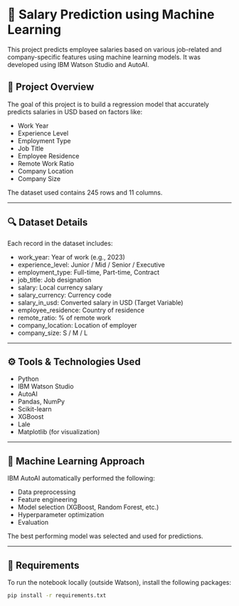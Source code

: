 # 💼 Salary Prediction using Machine Learning

This project predicts employee salaries based on various job-related and company-specific features using machine learning models. It was developed using IBM Watson Studio and AutoAI.

## 📌 Project Overview

The goal of this project is to build a regression model that accurately predicts salaries in USD based on factors like:

- Work Year  
- Experience Level  
- Employment Type  
- Job Title  
- Employee Residence  
- Remote Work Ratio  
- Company Location  
- Company Size

The dataset used contains 245 rows and 11 columns.

---

## 🔍 Dataset Details

Each record in the dataset includes:

- work_year: Year of work (e.g., 2023)  
- experience_level: Junior / Mid / Senior / Executive  
- employment_type: Full-time, Part-time, Contract  
- job_title: Job designation  
- salary: Local currency salary  
- salary_currency: Currency code  
- salary_in_usd: Converted salary in USD (Target Variable)  
- employee_residence: Country of residence  
- remote_ratio: % of remote work  
- company_location: Location of employer  
- company_size: S / M / L

---

## ⚙ Tools & Technologies Used

- Python  
- IBM Watson Studio  
- AutoAI  
- Pandas, NumPy  
- Scikit-learn  
- XGBoost  
- Lale  
- Matplotlib (for visualization)

---

## 🧠 Machine Learning Approach

IBM AutoAI automatically performed the following:

- Data preprocessing  
- Feature engineering  
- Model selection (XGBoost, Random Forest, etc.)  
- Hyperparameter optimization  
- Evaluation

The best performing model was selected and used for predictions.

---

## 📝 Requirements

To run the notebook locally (outside Watson), install the following packages:

```bash
pip install -r requirements.txt
